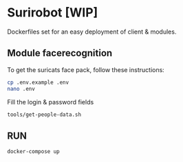 # Surirobot [WIP]

Dockerfiles set for an easy deployment of client & modules.

## Module facerecognition

To get the suricats face pack, follow these instructions:

```bash
cp .env.example .env
nano .env
```

Fill the login & password fields

```bash
tools/get-people-data.sh
```

## RUN

```bash
docker-compose up
```
